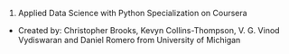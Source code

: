 
1. Applied Data Science with Python Specialization on Coursera
* Created by: Christopher Brooks, Kevyn Collins-Thompson, V. G. Vinod Vydiswaran and Daniel Romero from University of Michigan
